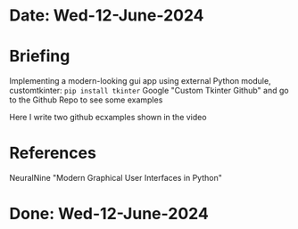 #   Date: Wed-12-June-2024

#   Briefing
Implementing a modern-looking gui app using external Python module, customtkinter:
```pip install tkinter```
Google "Custom Tkinter Github" and go to the Github Repo to see some examples

Here I write two github ecxamples shown in the video

#   References
NeuralNine "Modern Graphical User Interfaces in Python"

#   Done: Wed-12-June-2024